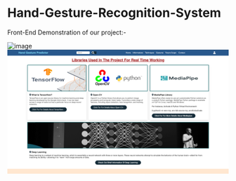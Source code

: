 # Hand-Gesture-Recognition-System
Front-End Demonstration of our project:- 

<img width="960" alt="image" src="https://github.com/Prateek-8168/Hand-Gesture-Recognition-System/assets/66518337/60bc0f54-4bc9-4032-b20b-61c03f9e9ef9">

<img width="960" alt="image" src="https://github.com/Prateek-8168/Hand-Gesture-Recognition-System/blob/main/library.jpg">
